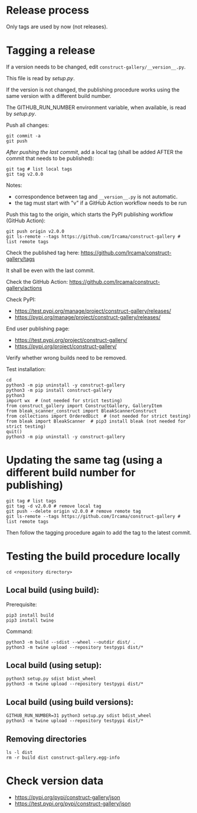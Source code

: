 # Release process

Only tags are used by now (not releases).

# Tagging a release

If a version needs to be changed, edit `construct-gallery/__version__.py`.

This file is read by *setup.py*.

If the version is not changed, the publishing procedure works using the same version with a different build number.

The GITHUB_RUN_NUMBER environment variable, when available, is read by *setup.py*.

Push all changes:

```shell
git commit -a
git push
```

_After pushing the last commit_, add a local tag (shall be added AFTER the commit that needs to be published):

```shell
git tag # list local tags
git tag v2.0.0
```

Notes:

- correspondence between tag and `__version__.py` is not automatic.
- the tag must start with "v" if a GitHub Action workflow needs to be run

Push this tag to the origin, which starts the PyPI publishing workflow (GitHub Action):

```shell
git push origin v2.0.0
git ls-remote --tags https://github.com/Ircama/construct-gallery # list remote tags
```

Check the published tag here: https://github.com/Ircama/construct-gallery/tags

It shall be even with the last commit.

Check the GitHub Action: https://github.com/Ircama/construct-gallery/actions

Check PyPI:

- https://test.pypi.org/manage/project/construct-gallery/releases/
- https://pypi.org/manage/project/construct-gallery/releases/

End user publishing page:

- https://test.pypi.org/project/construct-gallery/
- https://pypi.org/project/construct-gallery/

Verify whether wrong builds need to be removed.

Test installation:

```shell
cd
python3 -m pip uninstall -y construct-gallery
python3 -m pip install construct-gallery
python3
import wx  # (not needed for strict testing)
from construct_gallery import ConstructGallery, GalleryItem
from bleak_scanner_construct import BleakScannerConstruct
from collections import OrderedDict  # (not needed for strict testing)
from bleak import BleakScanner  # pip3 install bleak (not needed for strict testing)
quit()
python3 -m pip uninstall -y construct-gallery
```

# Updating the same tag (using a different build number for publishing)

```shell
git tag # list tags
git tag -d v2.0.0 # remove local tag
git push --delete origin v2.0.0 # remove remote tag
git ls-remote --tags https://github.com/Ircama/construct-gallery # list remote tags
```

Then follow the tagging procedure again to add the tag to the latest commit.

# Testing the build procedure locally

```shell
cd <repository directory>
```

## Local build (using build):

Prerequisite:

```shell
pip3 install build
pip3 install twine
```

Command:

```shell
python3 -m build --sdist --wheel --outdir dist/ .
python3 -m twine upload --repository testpypi dist/*
```

## Local build (using setup):

```shell
python3 setup.py sdist bdist_wheel
python3 -m twine upload --repository testpypi dist/*
```

## Local build (using build versions):

```shell
GITHUB_RUN_NUMBER=31 python3 setup.py sdist bdist_wheel
python3 -m twine upload --repository testpypi dist/*
```

## Removing directories

```shell
ls -l dist
rm -r build dist construct-gallery.egg-info
```

# Check version data

- https://pypi.org/pypi/construct-gallery/json
- https://test.pypi.org/pypi/construct-gallery/json
